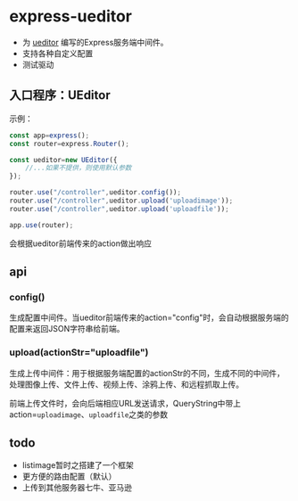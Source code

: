 # express-ueditor

* 为 [ueditor](http://ueditor.baidu.com/website/) 编写的Express服务端中间件。
* 支持各种自定义配置
* 测试驱动

## 入口程序：UEditor

示例：

```JavaScript
const app=express();
const router=express.Router();

const ueditor=new UEditor({
    //...如果不提供，则使用默认参数
});

router.use("/controller",ueditor.config());
router.use("/controller",ueditor.upload('uploadimage'));
router.use("/controller",ueditor.upload('uploadfile'));

app.use(router);
```

会根据ueditor前端传来的action做出响应

## api

### config()

生成配置中间件。当ueditor前端传来的action="config"时，会自动根据服务端的配置来返回JSON字符串给前端。

### upload(actionStr="uploadfile")

生成上传中间件：用于根据服务端配置的actionStr的不同，生成不同的中间件，处理图像上传、文件上传、视频上传、涂鸦上传、和远程抓取上传。

前端上传文件时，会向后端相应URL发送请求，QueryString中带上action=`uploadimage`、`uploadfile`之类的参数

## todo

* listimage暂时之搭建了一个框架
* 更方便的路由配置（默认）
* 上传到其他服务器七牛、亚马逊